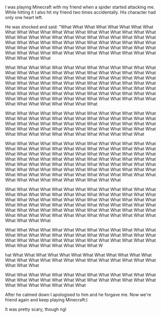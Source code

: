 I was playing Minecraft with my friend when a spider started attacking me. While hitting it I also hit my friend two times accidentally. His character had only one heart left.

He was shocked and said: "What What What What What What What What What What What What What What What What What What What What What What What What What What What What What What What What What What What What What What What What What What What What What What What What What What What What What What What What What What What What What What What What What What What What What What What What What What What What What

 What What What What What What What What What What What What What What What What What What What What What What What What What What What What What What What What What What What What What What What What What What What What What What What What What What What What What What What What What What What What What What What What What What What What What What What What What What What What What What What What What What What What What What What What What What What What What What What What What What What

 What What What What What What What What What What What What What What What What What What What What What What What What What What What What What What What What What What What What What What What What What What What What What What What What What What What What What What What What What What What What What What What What

 What What What What What What What What What What What What What What What What What What What What What What What What What What What What What What What What What What What What What What What What What What What What What What What What What What What What What What What What What What What What What What What What What What What What What What What What What What What What What What What What What What What What What What What What What What What What What What What What What What What What What 

What What What What What What What What What What What What What What What What What What What What What What What What What What What What What What What What What What What What What What What What What What What What What What What What What What What What What What What What What What What What What What What What What What What What What What What What What What What What What What What What What What 

What What What What What What What What What What What What What What What What What What What What What What What What What What What What What What What What What What What What What What What What What What What What What What What W

hat What What What What What What What What What What What What What What What What What What What What What What What What What What What What 

What What What What What What What What What What What What What What What What What What What What What What What What What What What What What What What What What

After he calmed down I apologised to him and he forgave me. Now we're friend again and keep playing Minecraft:)

It was pretty scary, though ngl
